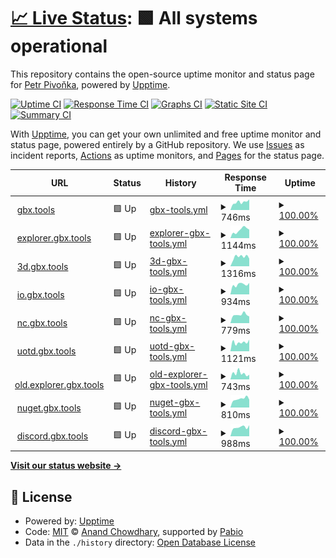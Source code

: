 # [📈 Live Status](https://bigbang1112.github.io/gbx-tools-uptime): <!--live status--> **🟩 All systems operational**

This repository contains the open-source uptime monitor and status page for [Petr Pivoňka](bigbang1112.cz), powered by [Upptime](https://github.com/upptime/upptime).

[![Uptime CI](https://github.com/bigbang1112/gbx-tools-uptime/workflows/Uptime%20CI/badge.svg)](https://github.com/bigbang1112/gbx-tools-uptime/actions?query=workflow%3A%22Uptime+CI%22)
[![Response Time CI](https://github.com/bigbang1112/gbx-tools-uptime/workflows/Response%20Time%20CI/badge.svg)](https://github.com/bigbang1112/gbx-tools-uptime/actions?query=workflow%3A%22Response+Time+CI%22)
[![Graphs CI](https://github.com/bigbang1112/gbx-tools-uptime/workflows/Graphs%20CI/badge.svg)](https://github.com/bigbang1112/gbx-tools-uptime/actions?query=workflow%3A%22Graphs+CI%22)
[![Static Site CI](https://github.com/bigbang1112/gbx-tools-uptime/workflows/Static%20Site%20CI/badge.svg)](https://github.com/bigbang1112/gbx-tools-uptime/actions?query=workflow%3A%22Static+Site+CI%22)
[![Summary CI](https://github.com/bigbang1112/gbx-tools-uptime/workflows/Summary%20CI/badge.svg)](https://github.com/bigbang1112/gbx-tools-uptime/actions?query=workflow%3A%22Summary+CI%22)

With [Upptime](https://upptime.js.org), you can get your own unlimited and free uptime monitor and status page, powered entirely by a GitHub repository. We use [Issues](https://github.com/bigbang1112/gbx-tools-uptime/issues) as incident reports, [Actions](https://github.com/bigbang1112/gbx-tools-uptime/actions) as uptime monitors, and [Pages](https://bigbang1112.github.io/gbx-tools-uptime) for the status page.

<!--start: status pages-->
<!-- This summary is generated by Upptime (https://github.com/upptime/upptime) -->
<!-- Do not edit this manually, your changes will be overwritten -->
<!-- prettier-ignore -->
| URL | Status | History | Response Time | Uptime |
| --- | ------ | ------- | ------------- | ------ |
| <img alt="" src="https://icons.duckduckgo.com/ip3/gbx.tools.ico" height="13"> [gbx.tools](https://gbx.tools) | 🟩 Up | [gbx-tools.yml](https://github.com/BigBang1112/gbx-tools-uptime/commits/HEAD/history/gbx-tools.yml) | <details><summary><img alt="Response time graph" src="./graphs/gbx-tools/response-time-week.png" height="20"> 746ms</summary><br><a href="https://status.gbx.tools/history/gbx-tools"><img alt="Response time 793" src="https://img.shields.io/endpoint?url=https%3A%2F%2Fraw.githubusercontent.com%2FBigBang1112%2Fgbx-tools-uptime%2FHEAD%2Fapi%2Fgbx-tools%2Fresponse-time.json"></a><br><a href="https://status.gbx.tools/history/gbx-tools"><img alt="24-hour response time 1002" src="https://img.shields.io/endpoint?url=https%3A%2F%2Fraw.githubusercontent.com%2FBigBang1112%2Fgbx-tools-uptime%2FHEAD%2Fapi%2Fgbx-tools%2Fresponse-time-day.json"></a><br><a href="https://status.gbx.tools/history/gbx-tools"><img alt="7-day response time 746" src="https://img.shields.io/endpoint?url=https%3A%2F%2Fraw.githubusercontent.com%2FBigBang1112%2Fgbx-tools-uptime%2FHEAD%2Fapi%2Fgbx-tools%2Fresponse-time-week.json"></a><br><a href="https://status.gbx.tools/history/gbx-tools"><img alt="30-day response time 802" src="https://img.shields.io/endpoint?url=https%3A%2F%2Fraw.githubusercontent.com%2FBigBang1112%2Fgbx-tools-uptime%2FHEAD%2Fapi%2Fgbx-tools%2Fresponse-time-month.json"></a><br><a href="https://status.gbx.tools/history/gbx-tools"><img alt="1-year response time 793" src="https://img.shields.io/endpoint?url=https%3A%2F%2Fraw.githubusercontent.com%2FBigBang1112%2Fgbx-tools-uptime%2FHEAD%2Fapi%2Fgbx-tools%2Fresponse-time-year.json"></a></details> | <details><summary><a href="https://status.gbx.tools/history/gbx-tools">100.00%</a></summary><a href="https://status.gbx.tools/history/gbx-tools"><img alt="All-time uptime 99.92%" src="https://img.shields.io/endpoint?url=https%3A%2F%2Fraw.githubusercontent.com%2FBigBang1112%2Fgbx-tools-uptime%2FHEAD%2Fapi%2Fgbx-tools%2Fuptime.json"></a><br><a href="https://status.gbx.tools/history/gbx-tools"><img alt="24-hour uptime 100.00%" src="https://img.shields.io/endpoint?url=https%3A%2F%2Fraw.githubusercontent.com%2FBigBang1112%2Fgbx-tools-uptime%2FHEAD%2Fapi%2Fgbx-tools%2Fuptime-day.json"></a><br><a href="https://status.gbx.tools/history/gbx-tools"><img alt="7-day uptime 100.00%" src="https://img.shields.io/endpoint?url=https%3A%2F%2Fraw.githubusercontent.com%2FBigBang1112%2Fgbx-tools-uptime%2FHEAD%2Fapi%2Fgbx-tools%2Fuptime-week.json"></a><br><a href="https://status.gbx.tools/history/gbx-tools"><img alt="30-day uptime 100.00%" src="https://img.shields.io/endpoint?url=https%3A%2F%2Fraw.githubusercontent.com%2FBigBang1112%2Fgbx-tools-uptime%2FHEAD%2Fapi%2Fgbx-tools%2Fuptime-month.json"></a><br><a href="https://status.gbx.tools/history/gbx-tools"><img alt="1-year uptime 99.92%" src="https://img.shields.io/endpoint?url=https%3A%2F%2Fraw.githubusercontent.com%2FBigBang1112%2Fgbx-tools-uptime%2FHEAD%2Fapi%2Fgbx-tools%2Fuptime-year.json"></a></details>
| <img alt="" src="https://icons.duckduckgo.com/ip3/explorer.gbx.tools.ico" height="13"> [explorer.gbx.tools](https://explorer.gbx.tools) | 🟩 Up | [explorer-gbx-tools.yml](https://github.com/BigBang1112/gbx-tools-uptime/commits/HEAD/history/explorer-gbx-tools.yml) | <details><summary><img alt="Response time graph" src="./graphs/explorer-gbx-tools/response-time-week.png" height="20"> 1144ms</summary><br><a href="https://status.gbx.tools/history/explorer-gbx-tools"><img alt="Response time 1042" src="https://img.shields.io/endpoint?url=https%3A%2F%2Fraw.githubusercontent.com%2FBigBang1112%2Fgbx-tools-uptime%2FHEAD%2Fapi%2Fexplorer-gbx-tools%2Fresponse-time.json"></a><br><a href="https://status.gbx.tools/history/explorer-gbx-tools"><img alt="24-hour response time 1203" src="https://img.shields.io/endpoint?url=https%3A%2F%2Fraw.githubusercontent.com%2FBigBang1112%2Fgbx-tools-uptime%2FHEAD%2Fapi%2Fexplorer-gbx-tools%2Fresponse-time-day.json"></a><br><a href="https://status.gbx.tools/history/explorer-gbx-tools"><img alt="7-day response time 1144" src="https://img.shields.io/endpoint?url=https%3A%2F%2Fraw.githubusercontent.com%2FBigBang1112%2Fgbx-tools-uptime%2FHEAD%2Fapi%2Fexplorer-gbx-tools%2Fresponse-time-week.json"></a><br><a href="https://status.gbx.tools/history/explorer-gbx-tools"><img alt="30-day response time 1024" src="https://img.shields.io/endpoint?url=https%3A%2F%2Fraw.githubusercontent.com%2FBigBang1112%2Fgbx-tools-uptime%2FHEAD%2Fapi%2Fexplorer-gbx-tools%2Fresponse-time-month.json"></a><br><a href="https://status.gbx.tools/history/explorer-gbx-tools"><img alt="1-year response time 1042" src="https://img.shields.io/endpoint?url=https%3A%2F%2Fraw.githubusercontent.com%2FBigBang1112%2Fgbx-tools-uptime%2FHEAD%2Fapi%2Fexplorer-gbx-tools%2Fresponse-time-year.json"></a></details> | <details><summary><a href="https://status.gbx.tools/history/explorer-gbx-tools">100.00%</a></summary><a href="https://status.gbx.tools/history/explorer-gbx-tools"><img alt="All-time uptime 99.96%" src="https://img.shields.io/endpoint?url=https%3A%2F%2Fraw.githubusercontent.com%2FBigBang1112%2Fgbx-tools-uptime%2FHEAD%2Fapi%2Fexplorer-gbx-tools%2Fuptime.json"></a><br><a href="https://status.gbx.tools/history/explorer-gbx-tools"><img alt="24-hour uptime 100.00%" src="https://img.shields.io/endpoint?url=https%3A%2F%2Fraw.githubusercontent.com%2FBigBang1112%2Fgbx-tools-uptime%2FHEAD%2Fapi%2Fexplorer-gbx-tools%2Fuptime-day.json"></a><br><a href="https://status.gbx.tools/history/explorer-gbx-tools"><img alt="7-day uptime 100.00%" src="https://img.shields.io/endpoint?url=https%3A%2F%2Fraw.githubusercontent.com%2FBigBang1112%2Fgbx-tools-uptime%2FHEAD%2Fapi%2Fexplorer-gbx-tools%2Fuptime-week.json"></a><br><a href="https://status.gbx.tools/history/explorer-gbx-tools"><img alt="30-day uptime 100.00%" src="https://img.shields.io/endpoint?url=https%3A%2F%2Fraw.githubusercontent.com%2FBigBang1112%2Fgbx-tools-uptime%2FHEAD%2Fapi%2Fexplorer-gbx-tools%2Fuptime-month.json"></a><br><a href="https://status.gbx.tools/history/explorer-gbx-tools"><img alt="1-year uptime 99.96%" src="https://img.shields.io/endpoint?url=https%3A%2F%2Fraw.githubusercontent.com%2FBigBang1112%2Fgbx-tools-uptime%2FHEAD%2Fapi%2Fexplorer-gbx-tools%2Fuptime-year.json"></a></details>
| <img alt="" src="https://icons.duckduckgo.com/ip3/3d.gbx.tools.ico" height="13"> [3d.gbx.tools](https://3d.gbx.tools) | 🟩 Up | [3d-gbx-tools.yml](https://github.com/BigBang1112/gbx-tools-uptime/commits/HEAD/history/3d-gbx-tools.yml) | <details><summary><img alt="Response time graph" src="./graphs/3d-gbx-tools/response-time-week.png" height="20"> 1316ms</summary><br><a href="https://status.gbx.tools/history/3d-gbx-tools"><img alt="Response time 1490" src="https://img.shields.io/endpoint?url=https%3A%2F%2Fraw.githubusercontent.com%2FBigBang1112%2Fgbx-tools-uptime%2FHEAD%2Fapi%2F3d-gbx-tools%2Fresponse-time.json"></a><br><a href="https://status.gbx.tools/history/3d-gbx-tools"><img alt="24-hour response time 1068" src="https://img.shields.io/endpoint?url=https%3A%2F%2Fraw.githubusercontent.com%2FBigBang1112%2Fgbx-tools-uptime%2FHEAD%2Fapi%2F3d-gbx-tools%2Fresponse-time-day.json"></a><br><a href="https://status.gbx.tools/history/3d-gbx-tools"><img alt="7-day response time 1316" src="https://img.shields.io/endpoint?url=https%3A%2F%2Fraw.githubusercontent.com%2FBigBang1112%2Fgbx-tools-uptime%2FHEAD%2Fapi%2F3d-gbx-tools%2Fresponse-time-week.json"></a><br><a href="https://status.gbx.tools/history/3d-gbx-tools"><img alt="30-day response time 1708" src="https://img.shields.io/endpoint?url=https%3A%2F%2Fraw.githubusercontent.com%2FBigBang1112%2Fgbx-tools-uptime%2FHEAD%2Fapi%2F3d-gbx-tools%2Fresponse-time-month.json"></a><br><a href="https://status.gbx.tools/history/3d-gbx-tools"><img alt="1-year response time 1490" src="https://img.shields.io/endpoint?url=https%3A%2F%2Fraw.githubusercontent.com%2FBigBang1112%2Fgbx-tools-uptime%2FHEAD%2Fapi%2F3d-gbx-tools%2Fresponse-time-year.json"></a></details> | <details><summary><a href="https://status.gbx.tools/history/3d-gbx-tools">100.00%</a></summary><a href="https://status.gbx.tools/history/3d-gbx-tools"><img alt="All-time uptime 99.87%" src="https://img.shields.io/endpoint?url=https%3A%2F%2Fraw.githubusercontent.com%2FBigBang1112%2Fgbx-tools-uptime%2FHEAD%2Fapi%2F3d-gbx-tools%2Fuptime.json"></a><br><a href="https://status.gbx.tools/history/3d-gbx-tools"><img alt="24-hour uptime 100.00%" src="https://img.shields.io/endpoint?url=https%3A%2F%2Fraw.githubusercontent.com%2FBigBang1112%2Fgbx-tools-uptime%2FHEAD%2Fapi%2F3d-gbx-tools%2Fuptime-day.json"></a><br><a href="https://status.gbx.tools/history/3d-gbx-tools"><img alt="7-day uptime 100.00%" src="https://img.shields.io/endpoint?url=https%3A%2F%2Fraw.githubusercontent.com%2FBigBang1112%2Fgbx-tools-uptime%2FHEAD%2Fapi%2F3d-gbx-tools%2Fuptime-week.json"></a><br><a href="https://status.gbx.tools/history/3d-gbx-tools"><img alt="30-day uptime 100.00%" src="https://img.shields.io/endpoint?url=https%3A%2F%2Fraw.githubusercontent.com%2FBigBang1112%2Fgbx-tools-uptime%2FHEAD%2Fapi%2F3d-gbx-tools%2Fuptime-month.json"></a><br><a href="https://status.gbx.tools/history/3d-gbx-tools"><img alt="1-year uptime 99.87%" src="https://img.shields.io/endpoint?url=https%3A%2F%2Fraw.githubusercontent.com%2FBigBang1112%2Fgbx-tools-uptime%2FHEAD%2Fapi%2F3d-gbx-tools%2Fuptime-year.json"></a></details>
| <img alt="" src="https://icons.duckduckgo.com/ip3/io.gbx.tools.ico" height="13"> [io.gbx.tools](https://io.gbx.tools) | 🟩 Up | [io-gbx-tools.yml](https://github.com/BigBang1112/gbx-tools-uptime/commits/HEAD/history/io-gbx-tools.yml) | <details><summary><img alt="Response time graph" src="./graphs/io-gbx-tools/response-time-week.png" height="20"> 934ms</summary><br><a href="https://status.gbx.tools/history/io-gbx-tools"><img alt="Response time 901" src="https://img.shields.io/endpoint?url=https%3A%2F%2Fraw.githubusercontent.com%2FBigBang1112%2Fgbx-tools-uptime%2FHEAD%2Fapi%2Fio-gbx-tools%2Fresponse-time.json"></a><br><a href="https://status.gbx.tools/history/io-gbx-tools"><img alt="24-hour response time 1081" src="https://img.shields.io/endpoint?url=https%3A%2F%2Fraw.githubusercontent.com%2FBigBang1112%2Fgbx-tools-uptime%2FHEAD%2Fapi%2Fio-gbx-tools%2Fresponse-time-day.json"></a><br><a href="https://status.gbx.tools/history/io-gbx-tools"><img alt="7-day response time 934" src="https://img.shields.io/endpoint?url=https%3A%2F%2Fraw.githubusercontent.com%2FBigBang1112%2Fgbx-tools-uptime%2FHEAD%2Fapi%2Fio-gbx-tools%2Fresponse-time-week.json"></a><br><a href="https://status.gbx.tools/history/io-gbx-tools"><img alt="30-day response time 942" src="https://img.shields.io/endpoint?url=https%3A%2F%2Fraw.githubusercontent.com%2FBigBang1112%2Fgbx-tools-uptime%2FHEAD%2Fapi%2Fio-gbx-tools%2Fresponse-time-month.json"></a><br><a href="https://status.gbx.tools/history/io-gbx-tools"><img alt="1-year response time 901" src="https://img.shields.io/endpoint?url=https%3A%2F%2Fraw.githubusercontent.com%2FBigBang1112%2Fgbx-tools-uptime%2FHEAD%2Fapi%2Fio-gbx-tools%2Fresponse-time-year.json"></a></details> | <details><summary><a href="https://status.gbx.tools/history/io-gbx-tools">100.00%</a></summary><a href="https://status.gbx.tools/history/io-gbx-tools"><img alt="All-time uptime 99.96%" src="https://img.shields.io/endpoint?url=https%3A%2F%2Fraw.githubusercontent.com%2FBigBang1112%2Fgbx-tools-uptime%2FHEAD%2Fapi%2Fio-gbx-tools%2Fuptime.json"></a><br><a href="https://status.gbx.tools/history/io-gbx-tools"><img alt="24-hour uptime 100.00%" src="https://img.shields.io/endpoint?url=https%3A%2F%2Fraw.githubusercontent.com%2FBigBang1112%2Fgbx-tools-uptime%2FHEAD%2Fapi%2Fio-gbx-tools%2Fuptime-day.json"></a><br><a href="https://status.gbx.tools/history/io-gbx-tools"><img alt="7-day uptime 100.00%" src="https://img.shields.io/endpoint?url=https%3A%2F%2Fraw.githubusercontent.com%2FBigBang1112%2Fgbx-tools-uptime%2FHEAD%2Fapi%2Fio-gbx-tools%2Fuptime-week.json"></a><br><a href="https://status.gbx.tools/history/io-gbx-tools"><img alt="30-day uptime 100.00%" src="https://img.shields.io/endpoint?url=https%3A%2F%2Fraw.githubusercontent.com%2FBigBang1112%2Fgbx-tools-uptime%2FHEAD%2Fapi%2Fio-gbx-tools%2Fuptime-month.json"></a><br><a href="https://status.gbx.tools/history/io-gbx-tools"><img alt="1-year uptime 99.96%" src="https://img.shields.io/endpoint?url=https%3A%2F%2Fraw.githubusercontent.com%2FBigBang1112%2Fgbx-tools-uptime%2FHEAD%2Fapi%2Fio-gbx-tools%2Fuptime-year.json"></a></details>
| <img alt="" src="https://icons.duckduckgo.com/ip3/nc.gbx.tools.ico" height="13"> [nc.gbx.tools](https://nc.gbx.tools) | 🟩 Up | [nc-gbx-tools.yml](https://github.com/BigBang1112/gbx-tools-uptime/commits/HEAD/history/nc-gbx-tools.yml) | <details><summary><img alt="Response time graph" src="./graphs/nc-gbx-tools/response-time-week.png" height="20"> 779ms</summary><br><a href="https://status.gbx.tools/history/nc-gbx-tools"><img alt="Response time 982" src="https://img.shields.io/endpoint?url=https%3A%2F%2Fraw.githubusercontent.com%2FBigBang1112%2Fgbx-tools-uptime%2FHEAD%2Fapi%2Fnc-gbx-tools%2Fresponse-time.json"></a><br><a href="https://status.gbx.tools/history/nc-gbx-tools"><img alt="24-hour response time 626" src="https://img.shields.io/endpoint?url=https%3A%2F%2Fraw.githubusercontent.com%2FBigBang1112%2Fgbx-tools-uptime%2FHEAD%2Fapi%2Fnc-gbx-tools%2Fresponse-time-day.json"></a><br><a href="https://status.gbx.tools/history/nc-gbx-tools"><img alt="7-day response time 779" src="https://img.shields.io/endpoint?url=https%3A%2F%2Fraw.githubusercontent.com%2FBigBang1112%2Fgbx-tools-uptime%2FHEAD%2Fapi%2Fnc-gbx-tools%2Fresponse-time-week.json"></a><br><a href="https://status.gbx.tools/history/nc-gbx-tools"><img alt="30-day response time 900" src="https://img.shields.io/endpoint?url=https%3A%2F%2Fraw.githubusercontent.com%2FBigBang1112%2Fgbx-tools-uptime%2FHEAD%2Fapi%2Fnc-gbx-tools%2Fresponse-time-month.json"></a><br><a href="https://status.gbx.tools/history/nc-gbx-tools"><img alt="1-year response time 982" src="https://img.shields.io/endpoint?url=https%3A%2F%2Fraw.githubusercontent.com%2FBigBang1112%2Fgbx-tools-uptime%2FHEAD%2Fapi%2Fnc-gbx-tools%2Fresponse-time-year.json"></a></details> | <details><summary><a href="https://status.gbx.tools/history/nc-gbx-tools">100.00%</a></summary><a href="https://status.gbx.tools/history/nc-gbx-tools"><img alt="All-time uptime 99.72%" src="https://img.shields.io/endpoint?url=https%3A%2F%2Fraw.githubusercontent.com%2FBigBang1112%2Fgbx-tools-uptime%2FHEAD%2Fapi%2Fnc-gbx-tools%2Fuptime.json"></a><br><a href="https://status.gbx.tools/history/nc-gbx-tools"><img alt="24-hour uptime 100.00%" src="https://img.shields.io/endpoint?url=https%3A%2F%2Fraw.githubusercontent.com%2FBigBang1112%2Fgbx-tools-uptime%2FHEAD%2Fapi%2Fnc-gbx-tools%2Fuptime-day.json"></a><br><a href="https://status.gbx.tools/history/nc-gbx-tools"><img alt="7-day uptime 100.00%" src="https://img.shields.io/endpoint?url=https%3A%2F%2Fraw.githubusercontent.com%2FBigBang1112%2Fgbx-tools-uptime%2FHEAD%2Fapi%2Fnc-gbx-tools%2Fuptime-week.json"></a><br><a href="https://status.gbx.tools/history/nc-gbx-tools"><img alt="30-day uptime 100.00%" src="https://img.shields.io/endpoint?url=https%3A%2F%2Fraw.githubusercontent.com%2FBigBang1112%2Fgbx-tools-uptime%2FHEAD%2Fapi%2Fnc-gbx-tools%2Fuptime-month.json"></a><br><a href="https://status.gbx.tools/history/nc-gbx-tools"><img alt="1-year uptime 99.72%" src="https://img.shields.io/endpoint?url=https%3A%2F%2Fraw.githubusercontent.com%2FBigBang1112%2Fgbx-tools-uptime%2FHEAD%2Fapi%2Fnc-gbx-tools%2Fuptime-year.json"></a></details>
| <img alt="" src="https://icons.duckduckgo.com/ip3/uotd.gbx.tools.ico" height="13"> [uotd.gbx.tools](https://uotd.gbx.tools) | 🟩 Up | [uotd-gbx-tools.yml](https://github.com/BigBang1112/gbx-tools-uptime/commits/HEAD/history/uotd-gbx-tools.yml) | <details><summary><img alt="Response time graph" src="./graphs/uotd-gbx-tools/response-time-week.png" height="20"> 1121ms</summary><br><a href="https://status.gbx.tools/history/uotd-gbx-tools"><img alt="Response time 1102" src="https://img.shields.io/endpoint?url=https%3A%2F%2Fraw.githubusercontent.com%2FBigBang1112%2Fgbx-tools-uptime%2FHEAD%2Fapi%2Fuotd-gbx-tools%2Fresponse-time.json"></a><br><a href="https://status.gbx.tools/history/uotd-gbx-tools"><img alt="24-hour response time 1461" src="https://img.shields.io/endpoint?url=https%3A%2F%2Fraw.githubusercontent.com%2FBigBang1112%2Fgbx-tools-uptime%2FHEAD%2Fapi%2Fuotd-gbx-tools%2Fresponse-time-day.json"></a><br><a href="https://status.gbx.tools/history/uotd-gbx-tools"><img alt="7-day response time 1121" src="https://img.shields.io/endpoint?url=https%3A%2F%2Fraw.githubusercontent.com%2FBigBang1112%2Fgbx-tools-uptime%2FHEAD%2Fapi%2Fuotd-gbx-tools%2Fresponse-time-week.json"></a><br><a href="https://status.gbx.tools/history/uotd-gbx-tools"><img alt="30-day response time 1070" src="https://img.shields.io/endpoint?url=https%3A%2F%2Fraw.githubusercontent.com%2FBigBang1112%2Fgbx-tools-uptime%2FHEAD%2Fapi%2Fuotd-gbx-tools%2Fresponse-time-month.json"></a><br><a href="https://status.gbx.tools/history/uotd-gbx-tools"><img alt="1-year response time 1102" src="https://img.shields.io/endpoint?url=https%3A%2F%2Fraw.githubusercontent.com%2FBigBang1112%2Fgbx-tools-uptime%2FHEAD%2Fapi%2Fuotd-gbx-tools%2Fresponse-time-year.json"></a></details> | <details><summary><a href="https://status.gbx.tools/history/uotd-gbx-tools">100.00%</a></summary><a href="https://status.gbx.tools/history/uotd-gbx-tools"><img alt="All-time uptime 99.95%" src="https://img.shields.io/endpoint?url=https%3A%2F%2Fraw.githubusercontent.com%2FBigBang1112%2Fgbx-tools-uptime%2FHEAD%2Fapi%2Fuotd-gbx-tools%2Fuptime.json"></a><br><a href="https://status.gbx.tools/history/uotd-gbx-tools"><img alt="24-hour uptime 100.00%" src="https://img.shields.io/endpoint?url=https%3A%2F%2Fraw.githubusercontent.com%2FBigBang1112%2Fgbx-tools-uptime%2FHEAD%2Fapi%2Fuotd-gbx-tools%2Fuptime-day.json"></a><br><a href="https://status.gbx.tools/history/uotd-gbx-tools"><img alt="7-day uptime 100.00%" src="https://img.shields.io/endpoint?url=https%3A%2F%2Fraw.githubusercontent.com%2FBigBang1112%2Fgbx-tools-uptime%2FHEAD%2Fapi%2Fuotd-gbx-tools%2Fuptime-week.json"></a><br><a href="https://status.gbx.tools/history/uotd-gbx-tools"><img alt="30-day uptime 99.96%" src="https://img.shields.io/endpoint?url=https%3A%2F%2Fraw.githubusercontent.com%2FBigBang1112%2Fgbx-tools-uptime%2FHEAD%2Fapi%2Fuotd-gbx-tools%2Fuptime-month.json"></a><br><a href="https://status.gbx.tools/history/uotd-gbx-tools"><img alt="1-year uptime 99.95%" src="https://img.shields.io/endpoint?url=https%3A%2F%2Fraw.githubusercontent.com%2FBigBang1112%2Fgbx-tools-uptime%2FHEAD%2Fapi%2Fuotd-gbx-tools%2Fuptime-year.json"></a></details>
| <img alt="" src="https://icons.duckduckgo.com/ip3/old.explorer.gbx.tools.ico" height="13"> [old.explorer.gbx.tools](https://old.explorer.gbx.tools) | 🟩 Up | [old-explorer-gbx-tools.yml](https://github.com/BigBang1112/gbx-tools-uptime/commits/HEAD/history/old-explorer-gbx-tools.yml) | <details><summary><img alt="Response time graph" src="./graphs/old-explorer-gbx-tools/response-time-week.png" height="20"> 743ms</summary><br><a href="https://status.gbx.tools/history/old-explorer-gbx-tools"><img alt="Response time 751" src="https://img.shields.io/endpoint?url=https%3A%2F%2Fraw.githubusercontent.com%2FBigBang1112%2Fgbx-tools-uptime%2FHEAD%2Fapi%2Fold-explorer-gbx-tools%2Fresponse-time.json"></a><br><a href="https://status.gbx.tools/history/old-explorer-gbx-tools"><img alt="24-hour response time 582" src="https://img.shields.io/endpoint?url=https%3A%2F%2Fraw.githubusercontent.com%2FBigBang1112%2Fgbx-tools-uptime%2FHEAD%2Fapi%2Fold-explorer-gbx-tools%2Fresponse-time-day.json"></a><br><a href="https://status.gbx.tools/history/old-explorer-gbx-tools"><img alt="7-day response time 743" src="https://img.shields.io/endpoint?url=https%3A%2F%2Fraw.githubusercontent.com%2FBigBang1112%2Fgbx-tools-uptime%2FHEAD%2Fapi%2Fold-explorer-gbx-tools%2Fresponse-time-week.json"></a><br><a href="https://status.gbx.tools/history/old-explorer-gbx-tools"><img alt="30-day response time 740" src="https://img.shields.io/endpoint?url=https%3A%2F%2Fraw.githubusercontent.com%2FBigBang1112%2Fgbx-tools-uptime%2FHEAD%2Fapi%2Fold-explorer-gbx-tools%2Fresponse-time-month.json"></a><br><a href="https://status.gbx.tools/history/old-explorer-gbx-tools"><img alt="1-year response time 751" src="https://img.shields.io/endpoint?url=https%3A%2F%2Fraw.githubusercontent.com%2FBigBang1112%2Fgbx-tools-uptime%2FHEAD%2Fapi%2Fold-explorer-gbx-tools%2Fresponse-time-year.json"></a></details> | <details><summary><a href="https://status.gbx.tools/history/old-explorer-gbx-tools">100.00%</a></summary><a href="https://status.gbx.tools/history/old-explorer-gbx-tools"><img alt="All-time uptime 99.79%" src="https://img.shields.io/endpoint?url=https%3A%2F%2Fraw.githubusercontent.com%2FBigBang1112%2Fgbx-tools-uptime%2FHEAD%2Fapi%2Fold-explorer-gbx-tools%2Fuptime.json"></a><br><a href="https://status.gbx.tools/history/old-explorer-gbx-tools"><img alt="24-hour uptime 100.00%" src="https://img.shields.io/endpoint?url=https%3A%2F%2Fraw.githubusercontent.com%2FBigBang1112%2Fgbx-tools-uptime%2FHEAD%2Fapi%2Fold-explorer-gbx-tools%2Fuptime-day.json"></a><br><a href="https://status.gbx.tools/history/old-explorer-gbx-tools"><img alt="7-day uptime 100.00%" src="https://img.shields.io/endpoint?url=https%3A%2F%2Fraw.githubusercontent.com%2FBigBang1112%2Fgbx-tools-uptime%2FHEAD%2Fapi%2Fold-explorer-gbx-tools%2Fuptime-week.json"></a><br><a href="https://status.gbx.tools/history/old-explorer-gbx-tools"><img alt="30-day uptime 100.00%" src="https://img.shields.io/endpoint?url=https%3A%2F%2Fraw.githubusercontent.com%2FBigBang1112%2Fgbx-tools-uptime%2FHEAD%2Fapi%2Fold-explorer-gbx-tools%2Fuptime-month.json"></a><br><a href="https://status.gbx.tools/history/old-explorer-gbx-tools"><img alt="1-year uptime 99.79%" src="https://img.shields.io/endpoint?url=https%3A%2F%2Fraw.githubusercontent.com%2FBigBang1112%2Fgbx-tools-uptime%2FHEAD%2Fapi%2Fold-explorer-gbx-tools%2Fuptime-year.json"></a></details>
| <img alt="" src="https://icons.duckduckgo.com/ip3/nuget.gbx.tools.ico" height="13"> [nuget.gbx.tools](https://nuget.gbx.tools) | 🟩 Up | [nuget-gbx-tools.yml](https://github.com/BigBang1112/gbx-tools-uptime/commits/HEAD/history/nuget-gbx-tools.yml) | <details><summary><img alt="Response time graph" src="./graphs/nuget-gbx-tools/response-time-week.png" height="20"> 810ms</summary><br><a href="https://status.gbx.tools/history/nuget-gbx-tools"><img alt="Response time 886" src="https://img.shields.io/endpoint?url=https%3A%2F%2Fraw.githubusercontent.com%2FBigBang1112%2Fgbx-tools-uptime%2FHEAD%2Fapi%2Fnuget-gbx-tools%2Fresponse-time.json"></a><br><a href="https://status.gbx.tools/history/nuget-gbx-tools"><img alt="24-hour response time 732" src="https://img.shields.io/endpoint?url=https%3A%2F%2Fraw.githubusercontent.com%2FBigBang1112%2Fgbx-tools-uptime%2FHEAD%2Fapi%2Fnuget-gbx-tools%2Fresponse-time-day.json"></a><br><a href="https://status.gbx.tools/history/nuget-gbx-tools"><img alt="7-day response time 810" src="https://img.shields.io/endpoint?url=https%3A%2F%2Fraw.githubusercontent.com%2FBigBang1112%2Fgbx-tools-uptime%2FHEAD%2Fapi%2Fnuget-gbx-tools%2Fresponse-time-week.json"></a><br><a href="https://status.gbx.tools/history/nuget-gbx-tools"><img alt="30-day response time 799" src="https://img.shields.io/endpoint?url=https%3A%2F%2Fraw.githubusercontent.com%2FBigBang1112%2Fgbx-tools-uptime%2FHEAD%2Fapi%2Fnuget-gbx-tools%2Fresponse-time-month.json"></a><br><a href="https://status.gbx.tools/history/nuget-gbx-tools"><img alt="1-year response time 886" src="https://img.shields.io/endpoint?url=https%3A%2F%2Fraw.githubusercontent.com%2FBigBang1112%2Fgbx-tools-uptime%2FHEAD%2Fapi%2Fnuget-gbx-tools%2Fresponse-time-year.json"></a></details> | <details><summary><a href="https://status.gbx.tools/history/nuget-gbx-tools">100.00%</a></summary><a href="https://status.gbx.tools/history/nuget-gbx-tools"><img alt="All-time uptime 99.89%" src="https://img.shields.io/endpoint?url=https%3A%2F%2Fraw.githubusercontent.com%2FBigBang1112%2Fgbx-tools-uptime%2FHEAD%2Fapi%2Fnuget-gbx-tools%2Fuptime.json"></a><br><a href="https://status.gbx.tools/history/nuget-gbx-tools"><img alt="24-hour uptime 100.00%" src="https://img.shields.io/endpoint?url=https%3A%2F%2Fraw.githubusercontent.com%2FBigBang1112%2Fgbx-tools-uptime%2FHEAD%2Fapi%2Fnuget-gbx-tools%2Fuptime-day.json"></a><br><a href="https://status.gbx.tools/history/nuget-gbx-tools"><img alt="7-day uptime 100.00%" src="https://img.shields.io/endpoint?url=https%3A%2F%2Fraw.githubusercontent.com%2FBigBang1112%2Fgbx-tools-uptime%2FHEAD%2Fapi%2Fnuget-gbx-tools%2Fuptime-week.json"></a><br><a href="https://status.gbx.tools/history/nuget-gbx-tools"><img alt="30-day uptime 100.00%" src="https://img.shields.io/endpoint?url=https%3A%2F%2Fraw.githubusercontent.com%2FBigBang1112%2Fgbx-tools-uptime%2FHEAD%2Fapi%2Fnuget-gbx-tools%2Fuptime-month.json"></a><br><a href="https://status.gbx.tools/history/nuget-gbx-tools"><img alt="1-year uptime 99.89%" src="https://img.shields.io/endpoint?url=https%3A%2F%2Fraw.githubusercontent.com%2FBigBang1112%2Fgbx-tools-uptime%2FHEAD%2Fapi%2Fnuget-gbx-tools%2Fuptime-year.json"></a></details>
| <img alt="" src="https://icons.duckduckgo.com/ip3/discord.gbx.tools.ico" height="13"> [discord.gbx.tools](https://discord.gbx.tools) | 🟩 Up | [discord-gbx-tools.yml](https://github.com/BigBang1112/gbx-tools-uptime/commits/HEAD/history/discord-gbx-tools.yml) | <details><summary><img alt="Response time graph" src="./graphs/discord-gbx-tools/response-time-week.png" height="20"> 988ms</summary><br><a href="https://status.gbx.tools/history/discord-gbx-tools"><img alt="Response time 1020" src="https://img.shields.io/endpoint?url=https%3A%2F%2Fraw.githubusercontent.com%2FBigBang1112%2Fgbx-tools-uptime%2FHEAD%2Fapi%2Fdiscord-gbx-tools%2Fresponse-time.json"></a><br><a href="https://status.gbx.tools/history/discord-gbx-tools"><img alt="24-hour response time 1211" src="https://img.shields.io/endpoint?url=https%3A%2F%2Fraw.githubusercontent.com%2FBigBang1112%2Fgbx-tools-uptime%2FHEAD%2Fapi%2Fdiscord-gbx-tools%2Fresponse-time-day.json"></a><br><a href="https://status.gbx.tools/history/discord-gbx-tools"><img alt="7-day response time 988" src="https://img.shields.io/endpoint?url=https%3A%2F%2Fraw.githubusercontent.com%2FBigBang1112%2Fgbx-tools-uptime%2FHEAD%2Fapi%2Fdiscord-gbx-tools%2Fresponse-time-week.json"></a><br><a href="https://status.gbx.tools/history/discord-gbx-tools"><img alt="30-day response time 1002" src="https://img.shields.io/endpoint?url=https%3A%2F%2Fraw.githubusercontent.com%2FBigBang1112%2Fgbx-tools-uptime%2FHEAD%2Fapi%2Fdiscord-gbx-tools%2Fresponse-time-month.json"></a><br><a href="https://status.gbx.tools/history/discord-gbx-tools"><img alt="1-year response time 1020" src="https://img.shields.io/endpoint?url=https%3A%2F%2Fraw.githubusercontent.com%2FBigBang1112%2Fgbx-tools-uptime%2FHEAD%2Fapi%2Fdiscord-gbx-tools%2Fresponse-time-year.json"></a></details> | <details><summary><a href="https://status.gbx.tools/history/discord-gbx-tools">100.00%</a></summary><a href="https://status.gbx.tools/history/discord-gbx-tools"><img alt="All-time uptime 99.97%" src="https://img.shields.io/endpoint?url=https%3A%2F%2Fraw.githubusercontent.com%2FBigBang1112%2Fgbx-tools-uptime%2FHEAD%2Fapi%2Fdiscord-gbx-tools%2Fuptime.json"></a><br><a href="https://status.gbx.tools/history/discord-gbx-tools"><img alt="24-hour uptime 100.00%" src="https://img.shields.io/endpoint?url=https%3A%2F%2Fraw.githubusercontent.com%2FBigBang1112%2Fgbx-tools-uptime%2FHEAD%2Fapi%2Fdiscord-gbx-tools%2Fuptime-day.json"></a><br><a href="https://status.gbx.tools/history/discord-gbx-tools"><img alt="7-day uptime 100.00%" src="https://img.shields.io/endpoint?url=https%3A%2F%2Fraw.githubusercontent.com%2FBigBang1112%2Fgbx-tools-uptime%2FHEAD%2Fapi%2Fdiscord-gbx-tools%2Fuptime-week.json"></a><br><a href="https://status.gbx.tools/history/discord-gbx-tools"><img alt="30-day uptime 100.00%" src="https://img.shields.io/endpoint?url=https%3A%2F%2Fraw.githubusercontent.com%2FBigBang1112%2Fgbx-tools-uptime%2FHEAD%2Fapi%2Fdiscord-gbx-tools%2Fuptime-month.json"></a><br><a href="https://status.gbx.tools/history/discord-gbx-tools"><img alt="1-year uptime 99.97%" src="https://img.shields.io/endpoint?url=https%3A%2F%2Fraw.githubusercontent.com%2FBigBang1112%2Fgbx-tools-uptime%2FHEAD%2Fapi%2Fdiscord-gbx-tools%2Fuptime-year.json"></a></details>

<!--end: status pages-->

[**Visit our status website →**](https://bigbang1112.github.io/gbx-tools-uptime)

## 📄 License

- Powered by: [Upptime](https://github.com/upptime/upptime)
- Code: [MIT](./LICENSE) © [Anand Chowdhary](https://anandchowdhary.com), supported by [Pabio](https://pabio.com)
- Data in the `./history` directory: [Open Database License](https://opendatacommons.org/licenses/odbl/1-0/)
